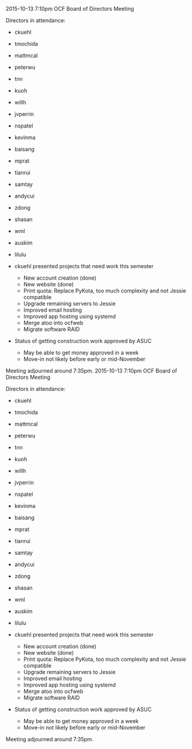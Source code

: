 2015-10-13 7:10pm
OCF Board of Directors Meeting

Directors in attendance:
- ckuehl
- tmochida
- mattmcal
- peterwu
- tnn
- kuoh
- willh
- jvperrin
- nspatel
- kevinma
- baisang
- mprat
- tianrui
- samtay
- andycui
- zdong
- shasan
- wml
- auskim
- lilulu

- ckuehl presented projects that need work this semester
  - New account creation (done)
  - New website (done)
  - Print quota: Replace PyKota, too much complexity and not Jessie compatible
  - Upgrade remaining servers to Jessie
  - Improved email hosting
  - Improved app hosting using systemd
  - Merge atoo into ocfweb
  - Migrate software RAID

- Status of getting construction work approved by ASUC
	- May be able to get money approved in a week
	- Move-in not likely before early or mid-November

Meeting adjourned around 7:35pm.
2015-10-13 7:10pm
OCF Board of Directors Meeting

Directors in attendance:
- ckuehl
- tmochida
- mattmcal
- peterwu
- tnn
- kuoh
- willh
- jvperrin
- nspatel
- kevinma
- baisang
- mprat
- tianrui
- samtay
- andycui
- zdong
- shasan
- wml
- auskim
- lilulu

- ckuehl presented projects that need work this semester
  - New account creation (done)
  - New website (done)
  - Print quota: Replace PyKota, too much complexity and not Jessie compatible
  - Upgrade remaining servers to Jessie
  - Improved email hosting
  - Improved app hosting using systemd
  - Merge atoo into ocfweb
  - Migrate software RAID

- Status of getting construction work approved by ASUC
	- May be able to get money approved in a week
	- Move-in not likely before early or mid-November

Meeting adjourned around 7:35pm.
